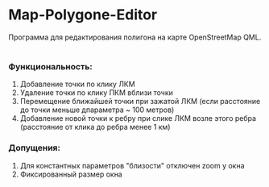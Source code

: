 # Map-Polygone-Editor
Программа для редактирования полигона на карте OpenStreetMap QML.
<br>
<br>
### Функциональность:
1. Добавление точки по клику ЛКМ
2. Удаление точки по клику ПКМ вблизи точки
3. Перемещение ближайшей точки при зажатой ЛКМ (если расстояние до точки меньше дпараметра ~ 100 метров)
4. Добавление новой точки к ребру при слике ЛКМ возле этого ребра (расстояние от клика до ребра менее 1 км)

### Допущения:
1. Для константных параметров "близости" отключен zoom у окна
2. Фиксированный размер окна

